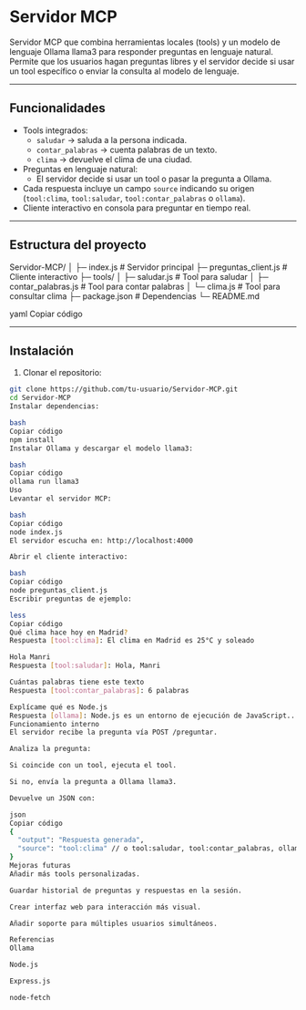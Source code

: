 # Servidor MCP

Servidor MCP que combina herramientas locales (tools) y un modelo de lenguaje Ollama llama3 para responder preguntas en lenguaje natural.  
Permite que los usuarios hagan preguntas libres y el servidor decide si usar un tool específico o enviar la consulta al modelo de lenguaje.

---

## Funcionalidades

- Tools integrados:
  - `saludar` → saluda a la persona indicada.
  - `contar_palabras` → cuenta palabras de un texto.
  - `clima` → devuelve el clima de una ciudad.
- Preguntas en lenguaje natural:
  - El servidor decide si usar un tool o pasar la pregunta a Ollama.
- Cada respuesta incluye un campo `source` indicando su origen (`tool:clima`, `tool:saludar`, `tool:contar_palabras` o `ollama`).
- Cliente interactivo en consola para preguntar en tiempo real.

---

## Estructura del proyecto

Servidor-MCP/
│
├─ index.js # Servidor principal
├─ preguntas_client.js # Cliente interactivo
├─ tools/
│ ├─ saludar.js # Tool para saludar
│ ├─ contar_palabras.js # Tool para contar palabras
│ └─ clima.js # Tool para consultar clima
├─ package.json # Dependencias
└─ README.md

yaml
Copiar código

---

## Instalación

1. Clonar el repositorio:
```bash
git clone https://github.com/tu-usuario/Servidor-MCP.git
cd Servidor-MCP
Instalar dependencias:

bash
Copiar código
npm install
Instalar Ollama y descargar el modelo llama3:

bash
Copiar código
ollama run llama3
Uso
Levantar el servidor MCP:

bash
Copiar código
node index.js
El servidor escucha en: http://localhost:4000

Abrir el cliente interactivo:

bash
Copiar código
node preguntas_client.js
Escribir preguntas de ejemplo:

less
Copiar código
Qué clima hace hoy en Madrid?
Respuesta [tool:clima]: El clima en Madrid es 25°C y soleado

Hola Manri
Respuesta [tool:saludar]: Hola, Manri

Cuántas palabras tiene este texto
Respuesta [tool:contar_palabras]: 6 palabras

Explícame qué es Node.js
Respuesta [ollama]: Node.js es un entorno de ejecución de JavaScript...
Funcionamiento interno
El servidor recibe la pregunta vía POST /preguntar.

Analiza la pregunta:

Si coincide con un tool, ejecuta el tool.

Si no, envía la pregunta a Ollama llama3.

Devuelve un JSON con:

json
Copiar código
{
  "output": "Respuesta generada",
  "source": "tool:clima" // o tool:saludar, tool:contar_palabras, ollama
}
Mejoras futuras
Añadir más tools personalizadas.

Guardar historial de preguntas y respuestas en la sesión.

Crear interfaz web para interacción más visual.

Añadir soporte para múltiples usuarios simultáneos.

Referencias
Ollama

Node.js

Express.js

node-fetch
